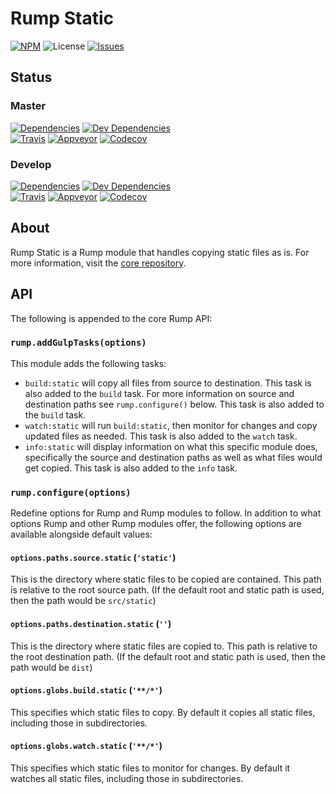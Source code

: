 # Rump Static
[![NPM](http://img.shields.io/npm/v/rump-static.svg?style=flat-square)](https://www.npmjs.org/package/rump-static)
![License](http://img.shields.io/npm/l/rump-static.svg?style=flat-square)
[![Issues](https://img.shields.io/github/issues/rumps/issues.svg?style=flat-square)](https://github.com/rumps/issues/issues)


## Status

### Master
[![Dependencies](http://img.shields.io/david/rumps/static.svg?style=flat-square)](https://david-dm.org/rumps/static)
[![Dev Dependencies](http://img.shields.io/david/dev/rumps/static.svg?style=flat-square)](https://david-dm.org/rumps/static#info=devDependencies)
<br>
[![Travis](http://img.shields.io/travis/rumps/static.svg?style=flat-square&label=travis)](https://travis-ci.org/rumps/static)
[![Appveyor](http://img.shields.io/appveyor/ci/jupl/rump-static.svg?style=flat-square&label=appveyor)](https://ci.appveyor.com/project/jupl/rump-static)
[![Codecov](http://img.shields.io/codecov/c/github/rumps/static.svg?style=flat-square&label=codecov)](https://codecov.io/github/rumps/static?view=all)

### Develop
[![Dependencies](http://img.shields.io/david/rumps/static/develop.svg?style=flat-square)](https://david-dm.org/rumps/static/develop)
[![Dev Dependencies](http://img.shields.io/david/dev/rumps/static/develop.svg?style=flat-square)](https://david-dm.org/rumps/static/develop#info=devDependencies)
<br>
[![Travis](http://img.shields.io/travis/rumps/static/develop.svg?style=flat-square&label=travis)](https://travis-ci.org/rumps/static)
[![Appveyor](http://img.shields.io/appveyor/ci/jupl/rump-static/develop.svg?style=flat-square&label=appveyor)](https://ci.appveyor.com/project/jupl/rump-static)
[![Codecov](http://img.shields.io/codecov/c/github/rumps/static/develop.svg?style=flat-square&label=codecov)](https://codecov.io/github/rumps/static?branch=develop&view=all)


## About
Rump Static is a Rump module that handles copying static files as is. For more
information, visit the [core repository](https://github.com/rumps/core).


## API
The following is appended to the core Rump API:

### `rump.addGulpTasks(options)`
This module adds the following tasks:

- `build:static` will copy all files from source to destination. This task is
also added to the `build` task. For more information on source and destination
paths see `rump.configure()` below. This task is also added to the `build`
task.
- `watch:static` will run `build:static`, then monitor for changes and copy
updated files as needed. This task is also added to the `watch` task.
- `info:static` will display information on what this specific module does,
specifically the source and destination paths as well as what files would get
copied. This task is also added to the `info` task.

### `rump.configure(options)`
Redefine options for Rump and Rump modules to follow. In addition to what
options Rump and other Rump modules offer, the following options are
available alongside default values:

#### `options.paths.source.static` (`'static'`)
This is the directory where static files to be copied are contained. This path
is relative to the root source path. (If the default root and static path is
used, then the path would be `src/static`)

#### `options.paths.destination.static` (`''`)
This is the directory where static files are copied to. This path is relative
to the root destination path. (If the default root and static path is used,
then the path would be `dist`)

#### `options.globs.build.static` (`'**/*'`)
This specifies which static files to copy. By default it copies all static
files, including those in subdirectories.

#### `options.globs.watch.static` (`'**/*'`)
This specifies which static files to monitor for changes. By default it watches
all static files, including those in subdirectories.

